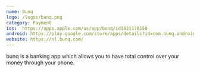 ```yaml
---
name: Bunq
logo: /logos/bunq.png
category: Payment
ios:  https://apps.apple.com/us/app/bunq/id1021178150
android: https://play.google.com/store/apps/details?id=com.bunq.android&hl=nl&gl=US
website: https://nl.bunq.com/
---
```


 bunq is a banking app which allows you to have total control over your money through your phone.
